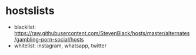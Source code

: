 # hostslists

* blacklist: https://raw.githubusercontent.com/StevenBlack/hosts/master/alternates/gambling-porn-social/hosts
* whitelist: instagram, whatsapp, twitter
